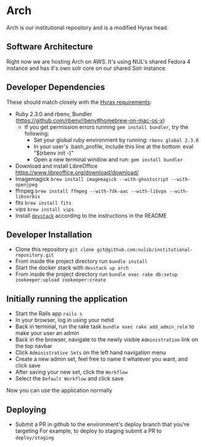 # Arch
Arch is our institutional repository and is a modified Hyrax head.

## Software Architecture
Right now we are hosting Arch on AWS. It's using NUL's shared Fedora 4 instance and has it's own solr core on our shared Solr instance.

## Developer Dependencies

These should match closely with the [Hyrax requirements](https://github.com/projecthydra-labs/hyrax):
  * Ruby 2.3.0 and rbenv, Bundler (https://github.com/rbenv/rbenv#homebrew-on-mac-os-x)
    * If you get permission errors running `gem install bundler`, try the following:
      * Set your global ruby environment by running: `rbenv global 2.3.0`
      * In your user's .bash_profile, include this line at the bottom: eval "$(rbenv init -)"
      * Open a new terminal window and run: `gem install bundler`
  * Download and install LibreOffice https://www.libreoffice.org/download/download/
  * Imagemagick `brew install imagemagick --with-ghostscript --with-openjpeg`
  * ffmpeg `brew install ffmpeg --with-fdk-aac --with-libvpx --with-libvorbis`
  * fits `brew install fits`
  * vips `brew install vips`
  * Install [`devstack`](https://github.com/nulib/devstack) according to the instructions in the README

## Developer Installation

  * Clone this repository `git clone git@github.com:nulib/institutional-repository.git`
  * From inside the project directory run `bundle install`
  * Start the docker stack with `devstack up arch`
  * From inside the project directory run `bundle exec rake db:setup zookeeper:upload zookeeper:create`

## Initially running the application

  * Start the Rails app `rails s`
  * In your browser, log in using your netid
  * Back in terminal, run the rake task `bundle exec rake add_admin_role` to make your user an admin
  * Back in the browser, navigate to the newly visible `Administration` link on the top navbar
  * Click `Administrative Sets` on the left hand navigation menu
  * Create a new admin set, feel free to name it whatever you want, and click save
  * After saving your new set, click the `Workflow`
  * Select the `Default Workflow` and click save

  Now you can use the application normally

 ## Deploying
  * Submit a PR in github to the environment's deploy branch that you're targeting
    For example, to deploy to staging submit a PR to `deploy/staging`
